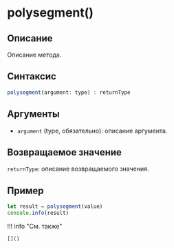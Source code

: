 # polysegment()

## Описание
Описание метода.

## Синтаксис
```javascript
polysegment(argument: type) : returnType
```

## Аргументы
- `argument` (type, обязательно): описание аргумента.

## Возвращаемое значение
`returnType`: описание возвращаемого значения.

## Пример
```javascript linenums="1"
let result = polysegment(value)
console.info(result)
```

!!! info "См. также"

    []()

